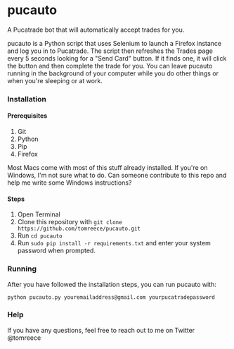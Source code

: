 # pucauto

A Pucatrade bot that will automatically accept trades for you.

pucauto is a Python script that uses Selenium to launch a Firefox instance and log you in to Pucatrade. The
script then refreshes the Trades page every 5 seconds looking for a "Send Card" button. If it finds one, it
will click the button and then complete the trade for you. You can leave pucauto running in the background of
your computer while you do other things or when you're sleeping or at work.

### Installation

#### Prerequisites

1. Git
2. Python
3. Pip
4. Firefox

Most Macs come with most of this stuff already installed. If you're on Windows, I'm not sure what to do. Can someone
contribute to this repo and help me write some Windows instructions?

#### Steps

1. Open Terminal
2. Clone this repository with `git clone https://github.com/tomreece/pucauto.git`
3. Run `cd pucauto`
3. Run `sudo pip install -r requirements.txt` and enter your system password when prompted.

### Running

After you have followed the installation steps, you can run pucauto with:

`python pucauto.py youremailaddress@gmail.com yourpucatradepassword`

### Help

If you have any questions, feel free to reach out to me on Twitter @tomreece
